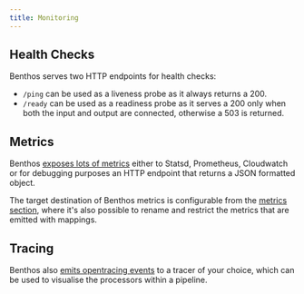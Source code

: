 ```yaml
---
title: Monitoring
---
```


## Health Checks

Benthos serves two HTTP endpoints for health checks:

- `/ping` can be used as a liveness probe as it always returns a 200.
- `/ready` can be used as a readiness probe as it serves a 200 only when both the input and output are connected, otherwise a 503 is returned.

## Metrics

Benthos [exposes lots of metrics][metrics.paths] either to Statsd, Prometheus, Cloudwatch or for debugging purposes an HTTP endpoint that returns a JSON formatted object.

The target destination of Benthos metrics is configurable from the [metrics section][metrics.about], where it's also possible to rename and restrict the metrics that are emitted with mappings.

## Tracing

Benthos also [emits opentracing events][tracing.about] to a tracer of your choice, which can be used to visualise the processors within a pipeline.

[metrics.about]: /docs/components/metrics/about
[metrics.paths]: /docs/components/metrics/about#paths
[tracing.about]: /docs/components/tracers/about